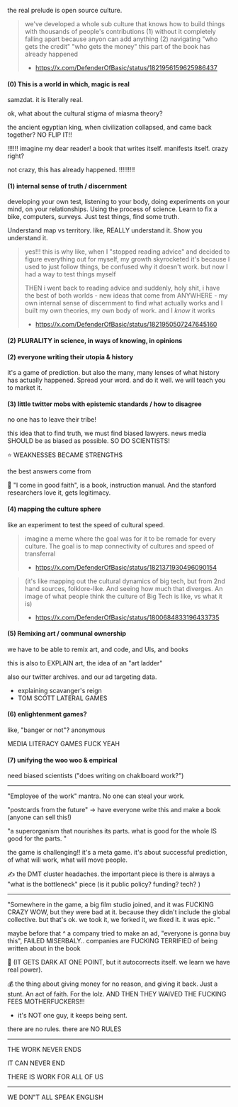 
the real prelude is open source culture. 

> we've developed a whole sub culture that knows how to build things with thousands of people's contributions (1) without it completely falling apart because anyon can add anything (2) navigating "who gets the credit" "who gets the money" this part of the book has already happened
> - https://x.com/DefenderOfBasic/status/1821956159625986437





#### (0) This is a world in which, magic is real

samzdat. it is literally real. 

ok, what about the cultural stigma of miasma theory? 

the ancient egyptian king, when civilization collapsed, and came back together? NO FLIP IT!! 


!!!!!!
imagine my dear reader! a book that writes itself. manifests itself. crazy right?

not crazy, this has already happened. 
!!!!!!!!!
#### (1) internal sense of truth / discernment

developing your own test, listening to your body, doing experiments on your mind, on your relationships. Using the process of science. Learn to fix a bike, computers, surveys. Just test things, find some truth. 

Understand map vs territory. like, REALLY understand it. Show you understand it. 

> yes!!! this is why like, when I "stopped reading advice" and decided to figure everything out for myself, my growth skyrocketed it's because I used to just follow things, be confused why it doesn't work. but now I had a way to test things myself
> 
> THEN i went back to reading advice and suddenly, holy shit, i have the best of both worlds - new ideas that come from ANYWHERE - my own internal sense of discernment to find what actually works and I built my own theories, my own body of work. and I *know* it works
> - https://x.com/DefenderOfBasic/status/1821950507247645160

#### (2) PLURALITY in science, in ways of knowing, in opinions



#### (2) everyone writing their utopia & history

it's a game of prediction. but also the many, many lenses of what history has actually happened. Spread your word. and do it well. we will teach you to market it. 

#### (3) little twitter mobs with epistemic standards / how to disagree

no one has to leave their tribe!

this idea that to find truth, we must find biased lawyers. news media SHOULD be as biased as possible. SO DO SCIENTISTS! 

⭐ WEAKNESSES BECAME STRENGTHS 

the best answers come from 

📕 "I come in good faith", is a book, instruction manual. And the stanford researchers love it, gets legitimacy. 

#### (4) mapping the culture sphere

like an experiment to test the speed of cultural speed. 

> imagine a meme where the goal was for it to be remade for every culture. The goal is to map connectivity of cultures and speed of transferral
> - https://x.com/DefenderOfBasic/status/1821371930496090154

> (it's like mapping out the cultural dynamics of big tech, but from 2nd hand sources, folklore-like. And seeing how much that diverges. An image of what people think the culture of Big Tech is like, vs what it is)
> - https://x.com/DefenderOfBasic/status/1800684833196433735

#### (5) Remixing art / communal ownership

we have to be able to remix art, and code, and UIs, and books

this is also to EXPLAIN art, the idea of an "art ladder"

also our twitter archives. and our ad targeting data. 

- explaining scavanger's reign 
- TOM SCOTT LATERAL GAMES

#### (6) enlightenment games?

like, "banger or not"? anonymous 

MEDIA LITERACY GAMES FUCK YEAH

#### (7) unifying the woo woo & empirical

need biased scientists ("does writing on chaklboard work?")

----------

"Employee of the work" mantra. No one can steal your work.

"postcards from the future" -> have everyone write this and make a book (anyone can sell this!)

"a superorganism that nourishes its parts. what is good for the whole IS good for the parts. "

the game is challenging!! it's a meta game. it's about successful prediction, of what will work, what will move people. 

✍️ the DMT cluster headaches. the important piece is there is always a "what is the bottleneck" piece (is it public policy? funding? tech? )

----

"Somewhere in the game, a big film studio joined, and it was FUCKING CRAZY WOW, but they were bad at it. because they didn't include the global collective. but that's ok. we took it, we forked it, we fixed it. it was epic. "

maybe before that ^ a company tried to make an ad, "everyone is gonna buy this", FAILED MISERBALY.. companies are FUCKING TERRIFIED of being written about in the book

🔴 (IT GETS DARK AT ONE POINT, but it autocorrects itself. we learn we have real power). 

💰 the thing about giving money for no reason, and giving it back. Just a stunt. An act of faith. For the lolz. AND THEN THEY WAIVED THE FUCKING FEES MOTHERFUCKERS!!! 
- it's NOT one guy, it keeps being sent. 

there are no rules. there are NO RULES

----

THE WORK NEVER ENDS

IT CAN NEVER END

THERE IS WORK FOR ALL OF US

----

WE DON"T ALL SPEAK ENGLISH